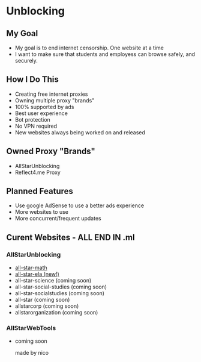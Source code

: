 # Unblocking

## My Goal

*   My goal is to end internet censorship. One website at a time
*   I want to make sure that students and employess can browse safely, and securely.
    
## How I Do This
    
*   Creating free internet proxies
*   Owning multiple proxy "brands"
*   100% supported by ads
*   Best user experience
*   Bot protection
*   No VPN required
*   New websites always being worked on and released

## Owned Proxy "Brands"

*   AllStarUnblocking
*   Reflect4.me Proxy
    
## Planned Features
    
*   Use google AdSense to use a better ads experience
*   More websites to use
*   More concurrent/frequent updates
    
## Curent Websites - ALL END IN .ml
    
### AllStarUnblocking
    
*   [all-star-math](https://all-star-math.ml%5D)
*   [all-star-ela (new!)](https://all-star-ela.ml%5D)
*   all-star-science (coming soon)
*   all-star-social-studies (coming soon)
*   all-star-socialstudies (coming soon)
*   all-star (coming soon)
*   allstarcorp (coming soon)
*   allstarorganization (coming soon)

### AllStarWebTools

*   coming soon
    
    made by nico
